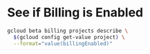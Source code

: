 # See if Billing is Enabled

```sh
gcloud beta billing projects describe \
  $(gcloud config get-value project) \
  --format="value(billingEnabled)"
```
